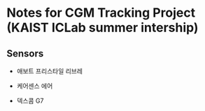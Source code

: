 # Notes for CGM Tracking Project (KAIST ICLab summer intership)

## Sensors 

- 애보트 프리스타일 리브레

- 케어센스 에어

- 덱스콤 G7

